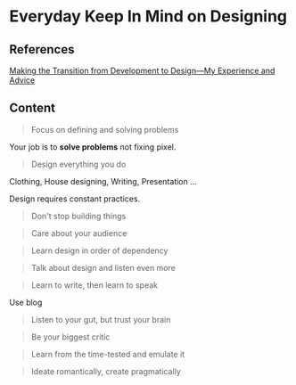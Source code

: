 # Everyday Keep In Mind on Designing

## References

[Making the Transition from Development to Design—My Experience and Advice](https://web.archive.org/web/20160806215332/http://somerandomdude.com/2012/01/10/transition-from-development-to-design/)

## Content

> Focus on defining and solving problems

Your job is to **solve problems** not fixing pixel.

> Design everything you do

Clothing, House designing, Writing, Presentation ...

Design requires constant practices.

> Don't stop building things

> Care about your audience

> Learn design in order of dependency

> Talk about design and listen even more

> Learn to write, then learn to speak

Use blog

> Listen to your gut, but trust your brain

> Be your biggest critic

> Learn from the time-tested and emulate it

> Ideate romantically, create pragmatically

